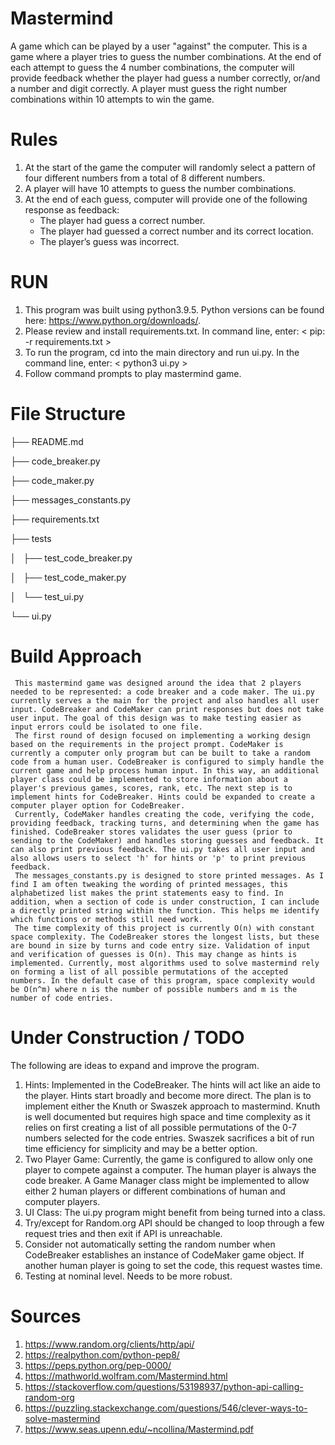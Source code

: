 # Mastermind
A game which can be played by a user "against" the computer. This is a game where a player tries to guess the number combinations. At the end of each attempt to guess the 4 number combinations, the computer will provide feedback whether the player had guess a number correctly, or/and a number and digit correctly. A player must guess the right number combinations within 10 attempts to win the game.

# Rules
1. At the start of the game the computer will randomly select a pattern of four different numbers from a total of 8 different numbers.
2. A player will have 10 attempts to guess the number combinations.
3. At the end of each guess, computer will provide one of the following response as feedback:
     - The player had guess a correct number.
     - The player had guessed a correct number and its correct location.
     - The player’s guess was incorrect.

# RUN
1. This program was built using python3.9.5. Python versions can be found here: https://www.python.org/downloads/.
2. Please review and install requirements.txt. In command line, enter: < pip: -r requirements.txt >
3. To run the program, cd into the main directory and run ui.py. In the command line, enter: < python3 ui.py >
4. Follow command prompts to play mastermind game. 

# File Structure
├── README.md

├── code_breaker.py

├── code_maker.py

├── messages_constants.py

├── requirements.txt

├── tests

│   ├── test_code_breaker.py

│   ├── test_code_maker.py

│   └── test_ui.py

└── ui.py

# Build Approach
     This mastermind game was designed around the idea that 2 players needed to be represented: a code breaker and a code maker. The ui.py currently serves a the main for the project and also handles all user input. CodeBreaker and CodeMaker can print responses but does not take user input. The goal of this design was to make testing easier as input errors could be isolated to one file. 
     The first round of design focused on implementing a working design based on the requirements in the project prompt. CodeMaker is currently a computer only program but can be built to take a random code from a human user. CodeBreaker is configured to simply handle the current game and help process human input. In this way, an additional player class could be implemented to store information about a player's previous games, scores, rank, etc. The next step is to implement hints for CodeBreaker. Hints could be expanded to create a computer player option for CodeBreaker.
     Currently, CodeMaker handles creating the code, verifying the code, providing feedback, tracking turns, and determining when the game has finished. CodeBreaker stores validates the user guess (prior to sending to the CodeMaker) and handles storing guesses and feedback. It can also print previous feedback. The ui.py takes all user input and also allows users to select 'h' for hints or 'p' to print previous feedback. 
     The messages_constants.py is designed to store printed messages. As I find I am often tweaking the wording of printed messages, this alphabetized list makes the print statements easy to find. In addition, when a section of code is under construction, I can include a directly printed string within the function. This helps me identify which functions or methods still need work.
     The time complexity of this project is currently O(n) with constant space complexity. The CodeBreaker stores the longest lists, but these are bound in size by turns and code entry size. Validation of input and verification of guesses is O(n). This may change as hints is implemented. Currently, most algorithms used to solve mastermind rely on forming a list of all possible permutations of the accepted numbers. In the default case of this program, space complexity would be O(n^m) where n is the number of possible numbers and m is the number of code entries.
     
# Under Construction / TODO
The following are ideas to expand and improve the program.
1. Hints: Implemented in the CodeBreaker. The hints will act like an aide to the player. Hints start broadly and become more direct. The plan is to implement either the Knuth or Swaszek approach to mastermind. Knuth is well documented but requires high space and time complexity as it relies on first creating a list of all possible permutations of the 0-7 numbers selected for the code entries. Swaszek sacrifices a bit of run time efficiency for simplicity and may be a better option.
2. Two Player Game: Currently, the game is configured to allow only one player to compete against a computer. The human player is always the code breaker. A Game Manager class might be implemented to allow either 2 human players or different combinations of human and computer players.
3. UI Class: The ui.py program might benefit from being turned into a class.
4. Try/except for Random.org API should be changed to loop through a few request tries and then exit if API is unreachable.
5. Consider not automatically setting the random number when CodeBreaker establishes an instance of CodeMaker game object. If another human player is going to set the code, this request wastes time.
6. Testing at nominal level. Needs to be more robust.
       
# Sources
1. https://www.random.org/clients/http/api/
2. https://realpython.com/python-pep8/
3. https://peps.python.org/pep-0000/
4. https://mathworld.wolfram.com/Mastermind.html
5. https://stackoverflow.com/questions/53198937/python-api-calling-random-org
6. https://puzzling.stackexchange.com/questions/546/clever-ways-to-solve-mastermind
7. https://www.seas.upenn.edu/~ncollina/Mastermind.pdf
